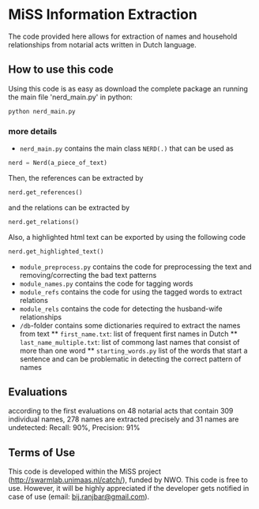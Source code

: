 # MiSS Information Extraction
The code provided here allows for extraction of names and household relationships from notarial acts written in Dutch language.

## How to use this code

Using this code is as easy as download the complete package an running the main file 'nerd_main.py' in python:
```
python nerd_main.py
```

### more details
* `nerd_main.py` contains the main class `NERD(.)` that can be used as
```python
nerd = Nerd(a_piece_of_text)
```
Then, the references can be extracted by
```python
nerd.get_references()
```
and the relations can be extracted by
```python
nerd.get_relations()
```
Also, a highlighted html text can be exported by using the following code
```python
nerd.get_highlighted_text()
```

* `module_preprocess.py` contains the code for preprocessing the text and removing/correcting the bad text patterns
* `module_names.py` contains the code for tagging words
* `module_refs` contains the code for using the tagged words to extract relations
* `module_rels` contains the code for detecting the husband-wife relationships
* `/db`-folder contains some dictionaries required to extract the names from text
** `first_name.txt`: list of frequent first names in Dutch
** `last_name_multiple.txt`: list of commong last names that consist of more than one word
** `starting_words.py` list of the words that start a sentence and can be problematic in detecting the correct pattern of names


## Evaluations
according to the first evaluations on 48 notarial acts that contain 309 individual names, 278 names are extracted precisely 
and 31 names are undetected: Recall: 90%, Precision: 91%

## Terms of Use
This code is developed within the MiSS project (http://swarmlab.unimaas.nl/catch/), funded by NWO. This code is free to use. 
However, it will be highly appreciated if the developer gets notified in case of use (email: bij.ranjbar@gmail.com).

